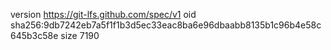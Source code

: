 version https://git-lfs.github.com/spec/v1
oid sha256:9db7242eb7a5f1f1b3d5ec33eac8ba6e96dbaabb8135b1c96b4e58c645b3c58e
size 7190
